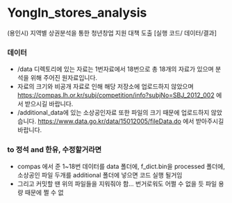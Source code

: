 # YongIn_stores_analysis
(용인시) 지역별 상권분석을 통한 청년창업 지원 대책 도출 [실행 코드/ 데이터/결과]


### 데이터
- /data 디렉토리에 있는 자료는 1번자료에서 18번으로 총 18개의 자료가 있으며 분석을 위해 주어진 원자료입니다.
- 자료의 크기와 비공개 자료로 인해 해당 저장소에 업로드하지 않았으며 https://compas.lh.or.kr/subj/competition/info?subjNo=SBJ_2012_002 에서 받으시길 바랍니다.
- /additional_data에 있는 소상공인자료 또한 파일의 크기 때문에 업로드하지 않았습니다. https://www.data.go.kr/data/15012005/fileData.do 에서 받아주시길 바랍니다.


### to 정석 and 한유, 수정할거라면
- compas 에서 준 1~18번 데이터를 data 폴더에, f_dict.bin을 processed 폴더에, 소상공인 파일 두개를 additional 폴더에 넣으면 코드 실행 될거임
- 그리고 커밋할 땐 위의 파일들을 지워줘야 함... 번거로워도 어쩔 수 없을 듯 파일 용량 때문에 쩔 수 없
